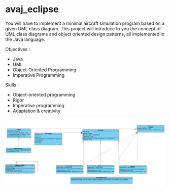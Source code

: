 # avaj_eclipse

You will have to implement a minimal aircraft simulation program based on a given UML class diagram. This project will introduce to you the concept of UML class diagrams and object oriented design patterns, all implemented in the Java language.

Objectives :
- Java
- UML
- Object-Oriented Programming
- Imperative Programming

Skills :
- Object-oriented programming
- Rigor
- Imperative programming
- Adaptation & creativity

![UML](DOCS/avaj_uml.jpg)
